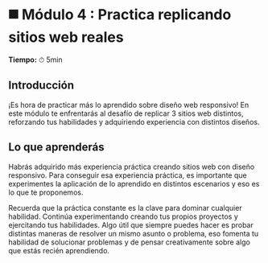 # ◼️ Módulo 4 : Practica replicando sitios web reales

**Tiempo:** ⏱ 5min

## Introducción

¡Es hora de practicar más lo aprendido sobre diseño web responsivo! En este módulo te enfrentarás al desafío de replicar 3 sitios web distintos, reforzando tus habilidades y adquiriendo experiencia con distintos diseños.

## Lo que aprenderás

Habrás adquirido más experiencia práctica creando sitios web con diseño responsivo. Para conseguir esa experiencia práctica, es importante que experimentes la aplicación de lo aprendido en distintos escenarios y eso es lo que te proponemos.

Recuerda que la práctica constante es la clave para dominar cualquier habilidad. Continúa experimentando creando tus propios proyectos y ejercitando tus habilidades. Algo útil que siempre puedes hacer es probar distintas maneras de resolver un mismo asunto o problema, eso fomenta tu habilidad de solucionar problemas y de pensar creativamente sobre algo que estás recién aprendiendo.
